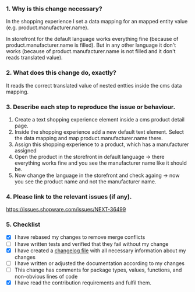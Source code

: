 ### 1. Why is this change necessary?
In the shopping experience I set a data mapping for an mapped entity value (e.g. product.manufacturer.name).

In storefront for the default language works everything fine (because of product.manufacturer.name is filled). But in any other language it don't works (because of product.manufacturer.name is not filled and it don't reads translated value).

### 2. What does this change do, exactly?
It reads the correct translated value of nested entties inside the cms data mapping.

### 3. Describe each step to reproduce the issue or behaviour.
1. Create a text shopping experience element inside a cms product detail page.
2. Inside the shopping experience add a new default text element. Select the data mapping and map product.manufacturer.name there.
3. Assign this shopping experience to a product, which has a manufacturer assigned
4. Open the product in the storefront in default language -> there everything works fine and you see the manufacturer name like it should be.
5. Now change the language in the storefront and check againg -> now you see the product name and not the manufacturer name.

### 4. Please link to the relevant issues (if any).
https://issues.shopware.com/issues/NEXT-36499

### 5. Checklist

- [x] I have rebased my changes to remove merge conflicts
- [ ] I have written tests and verified that they fail without my change
- [x] I have created a [changelog file](https://github.com/shopware/platform/blob/trunk/adr/2020-08-03-implement-new-changelog.md) with all necessary information about my changes
- [ ] I have written or adjusted the documentation according to my changes
- [ ] This change has comments for package types, values, functions, and non-obvious lines of code
- [x] I have read the contribution requirements and fulfil them.

